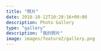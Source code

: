 ```yaml
---
title: "照片"
date: 2018-10-12T10:20:16+09:00
description: Photo Gallery
type: "gallery"
description: "我的照片"
image: images/feature2/gallery.png
---
```

